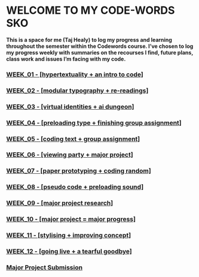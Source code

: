 
# WELCOME TO MY CODE-WORDS SKO

**This is a space for me (Taj Healy) to log my progress and learning throughout the semester within the Codewords course. I’ve chosen to log my progress weekly with summaries on the recourses I find, future plans, class work and issues I’m facing with my code.**

### <a href="week_01">WEEK_01 - [hypertextuality + an intro to code]</a>
### <a href="week_02">WEEK_02 - [modular typography + re-readings]</a>
### <a href="week_03">WEEK_03 - [virtual identities + ai dungeon]</a>
### <a href="week_04">WEEK_04 - [preloading type + finishing group assignment]</a>
### <a href="week_05">WEEK_05 - [coding text + group assignment]</a>
### <a href="week_06">WEEK_06 - [viewing party + major project]</a>
### <a href="week_07">WEEK_07 - [paper prototyping + coding random]</a>
### <a href="week_08">WEEK_08 - [pseudo code + preloading sound]</a>
### <a href="week_09">WEEK_09 - [major project research]</a>
### <a href="week_10">WEEK_10 - [major project = major progress]</a>
### <a href="week_11">WEEK_11 - [stylising + improving concept]</a>
### <a href="week_12">WEEK_12 - [going live + a tearful goodbye]</a>
### <a href="MajorProject">Major Project Submission</a>
